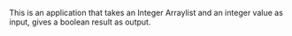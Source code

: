 This is an application that takes an Integer Arraylist and an integer value as input, gives a boolean result as output.